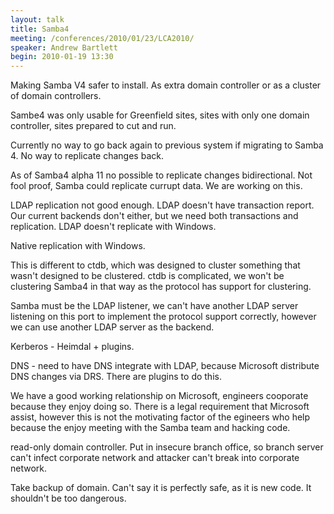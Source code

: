 ```yaml
---
layout: talk
title: Samba4
meeting: /conferences/2010/01/23/LCA2010/
speaker: Andrew Bartlett
begin: 2010-01-19 13:30
---
```

Making Samba V4 safer to install. As extra domain controller or as a cluster of
domain controllers.

Sambe4 was only usable for Greenfield sites, sites with only one domain
controller, sites prepared to cut and run.

Currently no way to go back again to previous system if migrating to Samba 4. No way
to replicate changes back.

As of Samba4 alpha 11 no possible to replicate changes bidirectional. Not fool
proof, Samba could replicate currupt data. We are working on this.

LDAP replication not good enough. LDAP doesn't have transaction report. Our
current backends don't either, but we need both transactions and replication.
LDAP doesn't replicate with Windows.

Native replication with Windows.

This is different to ctdb, which was designed to cluster something that wasn't
designed to be clustered. ctdb is complicated, we won't be clustering Samba4 in
that way as the protocol has support for clustering.

Samba must be the LDAP listener, we can't have another LDAP server listening on
this port to implement the protocol support correctly, however we can use
another LDAP server as the backend.

Kerberos - Heimdal + plugins.

DNS - need to have DNS integrate with LDAP, because Microsoft distribute DNS
changes via DRS. There are plugins to do this.

We have a good working relationship on Microsoft, engineers cooporate because
they enjoy doing so. There is a legal requirement that Microsoft assist,
however this is not the motivating factor of the egineers who help because the
enjoy meeting with the Samba team and hacking code.

read-only domain controller. Put in insecure branch office, so branch server
can't infect corporate network and attacker can't break into corporate
network.

Take backup of domain. Can't say it is perfectly safe, as it is new code. It
shouldn't be too dangerous.
